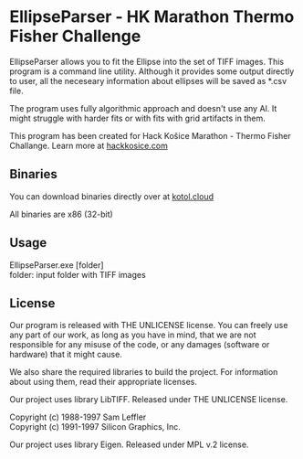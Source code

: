 # EllipseParser - HK Marathon Thermo Fisher Challenge

EllipseParser allows you to fit the Ellipse into the set of TIFF images. This program is a command line utility. Although it provides some output directly to user, all the neceseary information about ellipses will be saved as \*.csv file.

The program uses fully algorithmic approach and doesn't use any AI. It might struggle with harder fits or with fits with grid artifacts in them. 

This program has been created for Hack Košice Marathon - Thermo Fisher Challange. Learn more at [hackkosice.com](https://hackkosice.com/marathon/thermo-fisher/) 

Binaries
----------------
You can download binaries directly over at [kotol.cloud](https://kotol.cloud/statis/EllipseParserx86.zip)

All binaries are x86 (32-bit)

Usage
----------------

EllipseParser.exe \[folder\] <br/>
folder: input folder with TIFF images


License
----------------

Our program is released with THE UNLICENSE license.  You can freely use any part of our work, as long as you have in mind, that we are not responsible for any misuse of the code, or any damages (software or hardware) that it might cause.

We also share the required libraries to build the project. For information about using them, read their appropriate licenses. 

Our project uses library LibTIFF.
Released under THE UNLICENSE license.

Copyright (c) 1988-1997 Sam Leffler <br/>
Copyright (c) 1991-1997 Silicon Graphics, Inc. <br/>



Our project uses library Eigen.
Released under MPL v.2 license.


